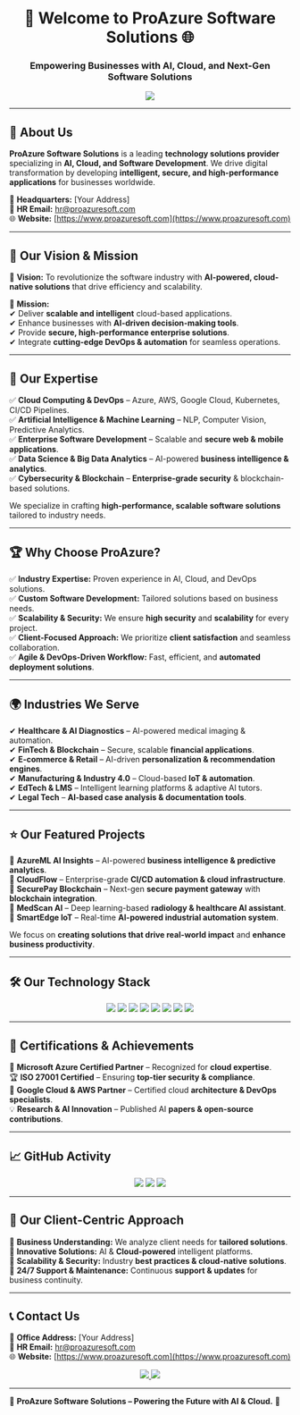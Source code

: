 <h1 align="center">🚀 Welcome to ProAzure Software Solutions 🌐</h1>
<h3 align="center">Empowering Businesses with AI, Cloud, and Next-Gen Software Solutions</h3>

<p align="center">
  <img src="https://readme-typing-svg.herokuapp.com?color=0078D4&center=true&vCenter=true&width=600&lines=Building+Smart+and+Scalable+Solutions;AI+%7C+Cloud+%7C+DevOps+%7C+Software+Engineering;Innovating+with+Cutting-Edge+Technology" />
</p>

---

## 🏢 About Us  

**ProAzure Software Solutions** is a leading **technology solutions provider** specializing in **AI, Cloud, and Software Development**. We drive digital transformation by developing **intelligent, secure, and high-performance applications** for businesses worldwide.  

📍 **Headquarters:** [Your Address]  
📧 **HR Email:** hr@proazuresoft.com  
🌐 **Website:** [https://www.proazuresoft.com](https://www.proazuresoft.com)  

---

## 🎯 Our Vision & Mission  

🚀 **Vision:** To revolutionize the software industry with **AI-powered, cloud-native solutions** that drive efficiency and scalability.  

🎯 **Mission:**  
✔ Deliver **scalable and intelligent** cloud-based applications.  
✔ Enhance businesses with **AI-driven decision-making tools**.  
✔ Provide **secure, high-performance enterprise solutions**.  
✔ Integrate **cutting-edge DevOps & automation** for seamless operations.  

---

## 🚀 Our Expertise  

✅ **Cloud Computing & DevOps** – Azure, AWS, Google Cloud, Kubernetes, CI/CD Pipelines.  
✅ **Artificial Intelligence & Machine Learning** – NLP, Computer Vision, Predictive Analytics.  
✅ **Enterprise Software Development** – Scalable and **secure web & mobile applications**.  
✅ **Data Science & Big Data Analytics** – AI-powered **business intelligence & analytics**.  
✅ **Cybersecurity & Blockchain** – **Enterprise-grade security** & blockchain-based solutions.  

We specialize in crafting **high-performance, scalable software solutions** tailored to industry needs.  

---

## 🏆 Why Choose ProAzure?  

✅ **Industry Expertise:** Proven experience in AI, Cloud, and DevOps solutions.  
✅ **Custom Software Development:** Tailored solutions based on business needs.  
✅ **Scalability & Security:** We ensure **high security** and **scalability** for every project.  
✅ **Client-Focused Approach:** We prioritize **client satisfaction** and seamless collaboration.  
✅ **Agile & DevOps-Driven Workflow:** Fast, efficient, and **automated deployment solutions**.  

---

## 🌍 Industries We Serve  

✔ **Healthcare & AI Diagnostics** – AI-powered medical imaging & automation.  
✔ **FinTech & Blockchain** – Secure, scalable **financial applications**.  
✔ **E-commerce & Retail** – AI-driven **personalization & recommendation engines**.  
✔ **Manufacturing & Industry 4.0** – Cloud-based **IoT & automation**.  
✔ **EdTech & LMS** – Intelligent learning platforms & adaptive AI tutors.  
✔ **Legal Tech** – **AI-based case analysis & documentation tools**.  

---

## ⭐ Our Featured Projects  

🔹 **AzureML AI Insights** – AI-powered **business intelligence & predictive analytics**.  
🔹 **CloudFlow** – Enterprise-grade **CI/CD automation & cloud infrastructure**.  
🔹 **SecurePay Blockchain** – Next-gen **secure payment gateway** with **blockchain integration**.  
🔹 **MedScan AI** – Deep learning-based **radiology & healthcare AI assistant**.  
🔹 **SmartEdge IoT** – Real-time **AI-powered industrial automation system**.  

We focus on **creating solutions that drive real-world impact** and **enhance business productivity**.  

---

## 🛠 Our Technology Stack  

<p align="center">
  <img src="https://img.shields.io/badge/Azure-0078D4?style=for-the-badge&logo=microsoftazure&logoColor=white" />
  <img src="https://img.shields.io/badge/AWS-FF9900?style=for-the-badge&logo=amazonaws&logoColor=white" />
  <img src="https://img.shields.io/badge/Python-3776AB?style=for-the-badge&logo=python&logoColor=white" />
  <img src="https://img.shields.io/badge/React-20232A?style=for-the-badge&logo=react&logoColor=61DAFB" />
  <img src="https://img.shields.io/badge/Node.js-43853D?style=for-the-badge&logo=node.js&logoColor=white" />
  <img src="https://img.shields.io/badge/DevOps-0A66C2?style=for-the-badge&logo=dev.to&logoColor=white" />
  <img src="https://img.shields.io/badge/PostgreSQL-316192?style=for-the-badge&logo=postgresql&logoColor=white" />
  <img src="https://img.shields.io/badge/Blockchain-121D33?style=for-the-badge&logo=ethereum&logoColor=white" />
</p>

---

## 📜 Certifications & Achievements  

🏅 **Microsoft Azure Certified Partner** – Recognized for **cloud expertise**.  
🏆 **ISO 27001 Certified** – Ensuring **top-tier security & compliance**.  
🔹 **Google Cloud & AWS Partner** – Certified cloud **architecture & DevOps specialists**.  
💡 **Research & AI Innovation** – Published AI **papers & open-source contributions**.  

---

## 📈 GitHub Activity  

<p align="center">
  <img src="https://github-readme-stats.vercel.app/api?username=ProAzure&show_icons=true&theme=blueberry" />
  <img src="https://github-readme-streak-stats.herokuapp.com/?user=ProAzure&theme=blueberry" />
  <img src="https://github-readme-stats.vercel.app/api/top-langs/?username=ProAzure&layout=compact&theme=blueberry" />
</p>

---

## 🤝 Our Client-Centric Approach  

🔹 **Business Understanding:** We analyze client needs for **tailored solutions**.  
🔹 **Innovative Solutions:** AI & **Cloud-powered** intelligent platforms.  
🔹 **Scalability & Security:** Industry **best practices & cloud-native solutions**.  
🔹 **24/7 Support & Maintenance:** Continuous **support & updates** for business continuity.  

---

## 📞 Contact Us  

📍 **Office Address:** [Your Address]  
📧 **HR Email:** hr@proazuresoft.com  
🌐 **Website:** [https://www.proazuresoft.com](https://www.proazuresoft.com)  

<p align="center">
  <a href="mailto:hr@proazuresoft.com">
    <img src="https://img.shields.io/badge/Email-D14836?style=for-the-badge&logo=gmail&logoColor=white" />
  </a>
  <a href="https://linkedin.com/company/proazure">
    <img src="https://img.shields.io/badge/LinkedIn-0A66C2?style=for-the-badge&logo=linkedin&logoColor=white" />
  </a>
</p>

---

🔹 **ProAzure Software Solutions – Powering the Future with AI & Cloud.** 🚀  
